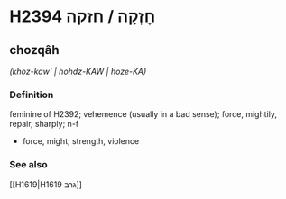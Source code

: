 # H2394 חׇזְקָה / חזקה

## chozqâh

_(khoz-kaw' | hohdz-KAW | hoze-KA)_

### Definition

feminine of H2392; vehemence (usually in a bad sense); force, mightily, repair, sharply; n-f

- force, might, strength, violence

### See also

[[H1619|H1619 גרב]]
